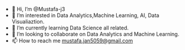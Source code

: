 - 👋 Hi, I’m @Mustafa-j3
- 👀 I’m interested in Data Analytics,Machine Learning, AI, Data Visualiaztion.
- 🌱 I’m currently learning Data Science all related.
- 💞️ I’m looking to collaborate on Data Analytics and Machine Learning. 
- 📫 How to reach me mustafa.jan5059@gmail.com

<!---
Mustafa-j3/Mustafa-j3 is a ✨ special ✨ repository because its `README.md` (this file) appears on your GitHub profile.
You can click the Preview link to take a look at your changes.
--->
